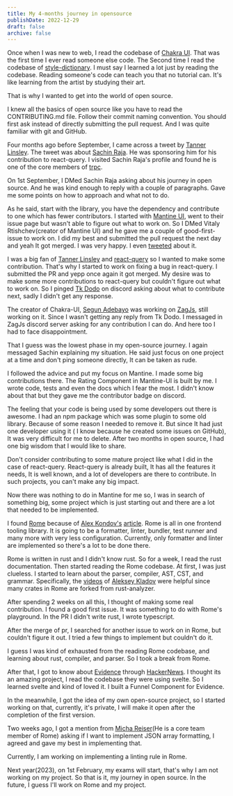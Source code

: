 ```yaml
---
title: My 4-months journey in opensource
publishDate: 2022-12-29
draft: false
archive: false
---
```


Once when I was new to web, I read the codebase of [Chakra UI](https://github.com/chakra-ui/chakra-ui). That was the first time I ever read someone else code. The Second time I read the codebase of [style-dictionary](https://github.com/amzn/style-dictionary). I must say I learned a lot just by reading the codebase. Reading someone's code can teach you that no tutorial can. It's like learning from the artist by studying their art.

That is why I wanted to get into the world of open source.

I knew all the basics of open source like you have to read the CONTRIBUTING.md file. Follow their commit naming convention. You should first ask instead of directly submitting the pull request. And I was quite familiar with git and GitHub.

Four months ago before September, I came across a tweet by [Tanner Linsley](https://x.com/tannerlinsley). The tweet was about [Sachin Raja](https://x.com/s4chinraja). He was sponsoring him for his contribution to react-query. I visited Sachin Raja's profile and found he is one of the core members of [trpc](https://github.com/trpc/trpc).

On 1st September, I DMed Sachin Raja asking about his journey in open source. And he was kind enough to reply with a couple of paragraphs. Gave me some points on how to approach and what not to do.

As he said, start with the library, you have the dependency and contribute to one which has fewer contributors. I started with [Mantine UI](https://mantine.dev), went to their issue page but wasn't able to figure out what to work on. So I DMed Vitaly Rtishchev(creator of Mantine UI) and he gave me a couple of good-first-issue to work on. I did my best and submitted the pull request the next day and yeah It got merged. I was very happy. I even [tweeted](https://x.com/dhrjarun/status/1568225208397611008?s=20) about it.

I was a big fan of [Tanner Linsley](https://twitter.com/tannerlinsley) and [react-query](https://github.com/TanStack/query) so I wanted to make some contribution. That's why I started to work on fixing a bug in react-query. I submitted the PR and yepp once again it got merged. My desire was to make some more contributions to react-query but couldn't figure out what to work on. So I pinged [Tk Dodo](https://x.com/TkDodo) on discord asking about what to contribute next, sadly I didn't get any response.

The creator of Chakra-UI, [Segun Adebayo](https://twitter.com/thesegunadebayo) was working on [ZagJs](https://zagjs.com/), still working on it. Since I wasn't getting any reply from Tk Dodo. I messaged in ZagJs discord server asking for any contribution I can do. And here too I had to face disappointment.

That I guess was the lowest phase in my open-source journey. I again messaged Sachin explaining my situation. He said just focus on one project at a time and don't ping someone directly, It can be taken as rude.

I followed the advice and put my focus on Mantine. I made some big contributions there. The Rating Component in Mantine-UI is built by me. I wrote code, tests and even the docs which I fear the most. I didn't know about that but they gave me the contributor badge on discord.

The feeling that your code is being used by some developers out there is awesome. I had an npm package which was some plugin to some old library. Because of some reason I needed to remove it. But since It had just one developer using it ( I know because he created some issues on GitHub), It was very difficult for me to delete.
After two months in open source, I had one big wisdom that I would like to share.

Don't consider contributing to some mature project like what I did in the case of react-query. React-query is already built, It has all the features it needs, It is well known, and a lot of developers are there to contribute. In such projects, you can't make any big impact.

Now there was nothing to do in Mantine for me so, I was in search of something big, some project which is just starting out and there are a lot that needed to be implemented.

I found [Rome](https://github.com/rome/tools) because of [Alex Kondov's](https://twitter.com/alexanderkondov) [article](https://alexkondov.com/we-need-better-tooling/). Rome is all in one frontend tooling library. It is going to be a formatter, linter, bundler, test runner and many more with very less configuration. Currently, only formatter and linter are implemented so there's a lot to be done there.

Rome is written in rust and I didn't know rust. So for a week, I read the rust documentation. Then started reading the Rome codebase. At first, I was just clueless. I started to learn about the parser, compiler, AST, CST, and grammar. Specifically, the [videos](https://youtube.com/playlist?list=PLhb66M_x9UmrqXhQuIpWC5VgTdrGxMx3y) of [Aleksey Kladov](https://github.com/matklad) were helpful since many crates in Rome are forked from rust-analyzer.

After spending 2 weeks on all this, I thought of making some real contribution. I found a good first issue. It was something to do with Rome's playground. In the PR I didn't write rust, I wrote typescript.

After the merge of pr, I searched for another issue to work on in Rome, but couldn't figure it out. I tried a few things to implement but couldn't do it.

I guess I was kind of exhausted from the reading Rome codebase, and learning about rust, compiler, and parser. So I took a break from Rome.

After that, I got to know about [Evidence](https://github.com/evidence-dev/evidence) through [HackerNews](https://news.ycombinator.com). I thought its an amazing project, I read the codebase they were using svelte. So I learned svelte and kind of loved it. I built a Funnel Component for Evidence.

In the meanwhile, I got the idea of my own open-source project, so I started working on that, currently, it's private, I will make it open after the completion of the first version.

Two weeks ago, I got a mention from [Micha Reiser](https://twitter.com/MichaReiser)(He is a core team member of Rome) asking if I want to implement JSON array formatting, I agreed and gave my best in implementing that.

Currently, I am working on implementing a linting rule in Rome.

Next year(2023), on 1st February, my exams will start, that's why I am not working on my project.
So that is it, my journey in open source. In the future, I guess I'll work on Rome and my project.
